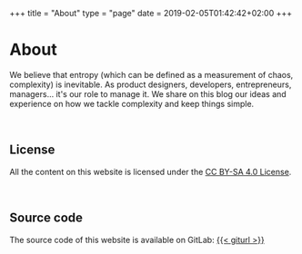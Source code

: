 +++
title = "About"
type = "page"
date = 2019-02-05T01:42:42+02:00
+++

# About

We believe that entropy (which can be defined as a measurement of chaos, complexity) is inevitable.
As product designers, developers, entrepreneurs, managers... it's our role to manage it.
We share on this blog our ideas and experience on how we tackle complexity and keep things simple.

<br />

## License

All the content on this website is licensed under the
<a rel="noopener noreferer" target="_blank" href="https://creativecommons.org/licenses/by-sa/4.0/" >CC BY-SA 4.0 License</a>.

<br />

## Source code

The source code of this website is available on GitLab:
<a href="{{< giturl >}}" target="_blank" rel="noopener noreferer">{{< giturl >}}</a>
